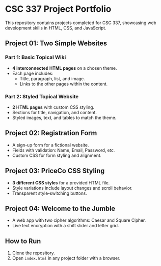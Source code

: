 # CSC 337 Project Portfolio

This repository contains projects completed for CSC 337, showcasing web development skills in HTML, CSS, and JavaScript.

## Project 01: Two Simple Websites

### Part 1: Basic Topical Wiki
- **4 interconnected HTML pages** on a chosen theme.
- Each page includes:
  - Title, paragraph, list, and image.
  - Links to the other pages within the content.

### Part 2: Styled Topical Website
- **2 HTML pages** with custom CSS styling.
- Sections for title, navigation, and content.
- Styled images, text, and tables to match the theme.

## Project 02: Registration Form
- A sign-up form for a fictional website.
- Fields with validation: Name, Email, Password, etc.
- Custom CSS for form styling and alignment.

## Project 03: PriceCo CSS Styling
- **3 different CSS styles** for a provided HTML file.
- Style variations include layout changes and scroll behavior.
- Transparent style-switching buttons.

## Project 04: Welcome to the Jumble
- A web app with two cipher algorithms: Caesar and Square Cipher.
- Live text encryption with a shift slider and letter grid.

## How to Run
1. Clone the repository.
2. Open `index.html` in any project folder with a browser.
